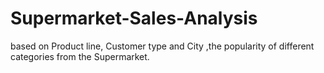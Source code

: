 # Supermarket-Sales-Analysis
based on Product line, Customer type and City ,the popularity of different categories from the Supermarket.
